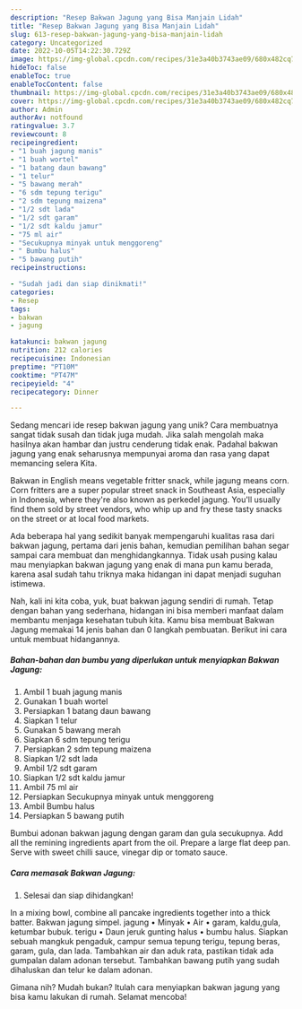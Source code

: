 ```yaml
---
description: "Resep Bakwan Jagung yang Bisa Manjain Lidah"
title: "Resep Bakwan Jagung yang Bisa Manjain Lidah"
slug: 613-resep-bakwan-jagung-yang-bisa-manjain-lidah
category: Uncategorized
date: 2022-10-05T14:22:30.729Z
image: https://img-global.cpcdn.com/recipes/31e3a40b3743ae09/680x482cq70/bakwan-jagung-foto-resep-utama.jpg
hideToc: false
enableToc: true
enableTocContent: false
thumbnail: https://img-global.cpcdn.com/recipes/31e3a40b3743ae09/680x482cq70/bakwan-jagung-foto-resep-utama.jpg
cover: https://img-global.cpcdn.com/recipes/31e3a40b3743ae09/680x482cq70/bakwan-jagung-foto-resep-utama.jpg
author: Admin
authorAv: notfound
ratingvalue: 3.7
reviewcount: 8
recipeingredient:
- "1 buah jagung manis"
- "1 buah wortel"
- "1 batang daun bawang"
- "1 telur"
- "5 bawang merah"
- "6 sdm tepung terigu"
- "2 sdm tepung maizena"
- "1/2 sdt lada"
- "1/2 sdt garam"
- "1/2 sdt kaldu jamur"
- "75 ml air"
- "Secukupnya minyak untuk menggoreng"
- " Bumbu halus"
- "5 bawang putih"
recipeinstructions:

- "Sudah jadi dan siap dinikmati!"
categories:
- Resep
tags:
- bakwan
- jagung

katakunci: bakwan jagung 
nutrition: 212 calories
recipecuisine: Indonesian
preptime: "PT10M"
cooktime: "PT47M"
recipeyield: "4"
recipecategory: Dinner

---
```





Sedang mencari ide resep bakwan jagung yang unik? Cara membuatnya sangat tidak susah dan tidak juga mudah. Jika salah mengolah maka hasilnya akan hambar dan justru cenderung tidak enak. Padahal bakwan jagung yang enak seharusnya mempunyai aroma dan rasa yang dapat memancing selera Kita.





Bakwan in English means vegetable fritter snack, while jagung means corn. Corn fritters are a super popular street snack in Southeast Asia, especially in Indonesia, where they&#39;re also known as perkedel jagung. You&#39;ll usually find them sold by street vendors, who whip up and fry these tasty snacks on the street or at local food markets.

Ada beberapa hal yang sedikit banyak mempengaruhi kualitas rasa dari bakwan jagung, pertama dari jenis bahan, kemudian pemilihan bahan segar sampai cara membuat dan menghidangkannya. Tidak usah pusing kalau mau menyiapkan bakwan jagung yang enak di mana pun kamu berada, karena asal sudah tahu triknya maka hidangan ini dapat menjadi suguhan istimewa.






Nah, kali ini kita coba, yuk, buat bakwan jagung sendiri di rumah. Tetap dengan bahan yang sederhana, hidangan ini bisa memberi manfaat dalam membantu menjaga kesehatan tubuh kita. Kamu bisa membuat Bakwan Jagung memakai 14 jenis bahan dan 0 langkah pembuatan. Berikut ini cara untuk membuat hidangannya.

<!--inarticleads1-->

##### Bahan-bahan dan bumbu yang diperlukan untuk menyiapkan Bakwan Jagung:

1. Ambil 1 buah jagung manis
1. Gunakan 1 buah wortel
1. Persiapkan 1 batang daun bawang
1. Siapkan 1 telur
1. Gunakan 5 bawang merah
1. Siapkan 6 sdm tepung terigu
1. Persiapkan 2 sdm tepung maizena
1. Siapkan 1/2 sdt lada
1. Ambil 1/2 sdt garam
1. Siapkan 1/2 sdt kaldu jamur
1. Ambil 75 ml air
1. Persiapkan Secukupnya minyak untuk menggoreng
1. Ambil  Bumbu halus
1. Persiapkan 5 bawang putih


Bumbui adonan bakwan jagung dengan garam dan gula secukupnya. Add all the remining ingredients apart from the oil. Prepare a large flat deep pan. Serve with sweet chilli sauce, vinegar dip or tomato sauce. 

<!--inarticleads2-->

##### Cara memasak Bakwan Jagung:


1. Selesai dan siap dihidangkan!

In a mixing bowl, combine all pancake ingredients together into a thick batter. Bakwan jagung simpel. jagung • Minyak • Air • garam, kaldu,gula, ketumbar bubuk. terigu • Daun jeruk gunting halus • bumbu halus. Siapkan sebuah mangkuk pengaduk, campur semua tepung terigu, tepung beras, garam, gula, dan lada. Tambahkan air dan aduk rata, pastikan tidak ada gumpalan dalam adonan tersebut. Tambahkan bawang putih yang sudah dihaluskan dan telur ke dalam adonan. 

Gimana nih? Mudah bukan? Itulah cara menyiapkan bakwan jagung yang bisa kamu lakukan di rumah. Selamat mencoba!
